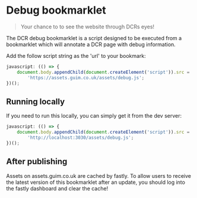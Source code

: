 # Debug bookmarklet

> Your chance to to see the website through DCRs eyes!

The DCR debug bookmarklet is a script designed to be executed from a bookmarklet which will annotate a DCR page with debug information.

Add the follow script string as the 'url' to your bookmark:

```js
javascript: (() => {
	document.body.appendChild(document.createElement('script')).src =
		'https://assets.guim.co.uk/assets/debug.js';
})();
```

## Running locally

If you need to run this locally, you can simply get it from the dev server:

```js
javascript: (() => {
	document.body.appendChild(document.createElement('script')).src =
		'http://localhost:3030/assets/debug.js';
})();
```

## After publishing

Assets on assets.guim.co.uk are cached by fastly. To allow users to receive the latest version of this bookmarklet after an update,
you should log into the fastly dashboard and clear the cache!
